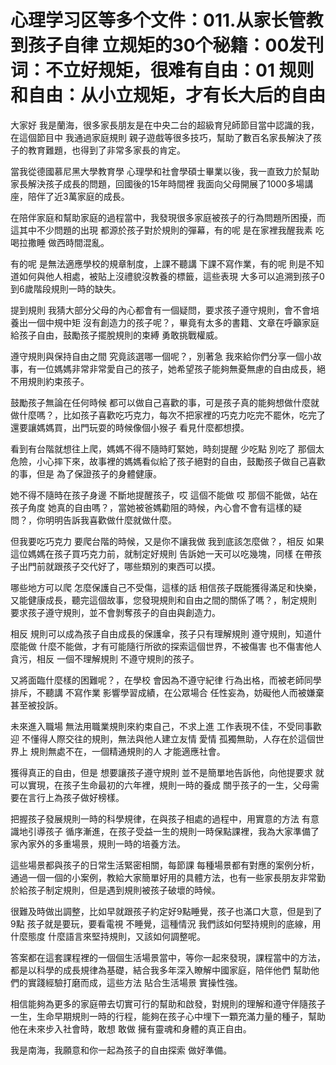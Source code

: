 # 心理学习区等多个文件：011.从家长管教到孩子自律 立规矩的30个秘籍：00发刊词：不立好规矩，很难有自由：01 规则和自由：从小立规矩，才有长大后的自由

大家好 我是蘭海，很多家長朋友是在中央二台的超級育兒師節目當中認識的我，在這個節目中 我通過家庭規則 親子遊戲等很多技巧，幫助了數百名家長解決了孩子的教育難題，也得到了非常多家長的肯定。

當我從德國慕尼黑大學教育學 心理學和社會學碩士畢業以後，我一直致力於幫助家長解決孩子成長的問題，回國後的15年時間裡 我面向父母開展了1000多場講座，陪伴了近3萬家庭的成長。

在陪伴家庭和幫助家庭的過程當中，我發現很多家庭被孩子的行為問題所困擾，而這其中不少問題的出現 都源於孩子對於規則的彈幕，有的呢 是在家裡我醒我素 吃喝拉撒睡 做西時間混亂。

有的呢 是無法適應學校的規章制度，上課不聽講 下課不寫作業，有的呢 則是不知道如何與他人相處，被貼上沒禮貌沒教養的標籤，這些表現 大多可以追溯到孩子0到6歲階段規則一時的缺失。

提到規則 我猜大部分父母的內心都會有一個疑問，要求孩子遵守規則，會不會培養出一個中規中矩 沒有創造力的孩子呢？，畢竟有太多的書籍、文章在呼籲家庭給孩子自由，鼓勵孩子擺脫規則的束縛 勇敢挑戰權威。

遵守規則與保持自由之間 究竟該選哪一個呢？，別著急 我來給你們分享一個小故事，有一位媽媽非常非常愛自己的孩子，她希望孩子能夠無憂無慮的自由成長，絕不用規則約束孩子。

鼓勵孩子無論在任何時候 都可以做自己喜歡的事，可是孩子真的能夠想做什麼就做什麼嗎？，比如孩子喜歡吃巧克力，每次不把家裡的巧克力吃完不罷休，吃完了還要讓媽媽買，出門玩耍的時候像個小猴子 看見什麼都想摸。

看到有台階就想往上爬，媽媽不得不隨時盯緊她，時刻提醒 少吃點 別吃了 那個太危險，小心摔下來，故事裡的媽媽看似給了孩子絕對的自由，鼓勵孩子做自己喜歡的事，但是 為了保證孩子的身體健康。

她不得不隨時在孩子身邊 不斷地提醒孩子，哎 這個不能做 哎 那個不能做，站在孩子角度 她真的自由嗎？，當她被爸媽勸阻的時候，內心會不會有這樣的疑問？，你明明告訴我喜歡做什麼就做什麼。

但我要吃巧克力 要爬台階的時候，又是你不讓我做 我到底該怎麼做？，相反 如果這位媽媽在孩子買巧克力前，就制定好規則 告訴她一天可以吃幾塊，同樣 在帶孩子出門前就跟孩子交代好了，哪些類別的東西可以摸。

哪些地方可以爬 怎麼保護自己不受傷，這樣的話 相信孩子既能獲得滿足和快樂，又能健康成長，聽完這個故事，您發現規則和自由之間的關係了嗎？，制定規則 要求孩子遵守規則，並不會剝奪孩子的自由與創造力。

相反 規則可以成為孩子自由成長的保護傘，孩子只有理解規則 遵守規則，知道什麼能做 什麼不能做，才有可能隨行所欲的探索這個世界，不被傷害 也不傷害他人貪污，相反 一個不理解規則 不遵守規則的孩子。

又將面臨什麼樣的困難呢？，在學校 會因為不遵守紀律 行為出格，而被老師同學排斥，不聽講 不寫作業 影響學習成績，在公眾場合 任性妄為，妨礙他人而被嫌棄 甚至被投訴。

未來進入職場 無法用職業規則來約束自己，不求上進 工作表現不佳，不受同事歡迎 不懂得人際交往的規則，無法與他人建立友情 愛情 孤獨無助，人存在於這個世界上 規則無處不在，一個精通規則的人 才能適應社會。

獲得真正的自由，但是 想要讓孩子遵守規則 並不是簡單地告訴他，向他提要求 就可以實現，在孩子生命最初的六年裡，規則一時的養成 關乎孩子的一生，父母需要在言行上為孩子做好榜樣。

把握孩子發展規則一時的科學規律，在與孩子相處的過程中，用實意的方法 有意識地引導孩子 循序漸進，在孩子受益一生的規則一時保點課裡，我為大家準備了家內家外的多重場景，規則一時的培養方法。

這些場景都與孩子的日常生活緊密相關，每節課 每種場景都有對應的案例分析，通過一個一個的小案例，教給大家簡單好用的具體方法，也有一些家長朋友非常勤於給孩子制定規則，但是遇到規則被孩子破壞的時候。

很難及時做出調整，比如早就跟孩子約定好9點睡覺，孩子也滿口大意，但是到了9點 孩子就是要玩，要看電視 不睡覺，這種情況 我們該如何堅持規則的底線，用什麼態度 什麼語言來堅持規則，又該如何調整呢。

答案都在這套課程裡的一個個生活場景當中，等你一起來發現，課程當中的方法，都是以科學的成長規律為基礎，結合我多年深入瞭解中國家庭，陪伴他們 幫助他們的實踐經驗打磨而成，這些方法 貼合生活場景 實操性強。

相信能夠為更多的家庭帶去切實可行的幫助和啟發，對規則的理解和遵守伴隨孩子一生，生命早期規則一時的行程，能夠在孩子心中埋下一顆充滿力量的種子，幫助他在未來步入社會時，敢想 敢做 擁有靈魂和身體的真正自由。

我是南海，我願意和你一起為孩子的自由探索 做好準備。